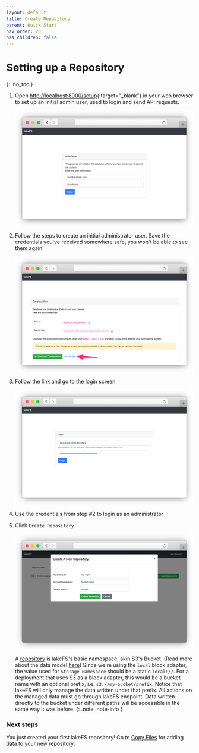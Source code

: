 ```yaml
---
layout: default
title: Create Repository
parent: Quick Start
nav_order: 20
has_children: false
---
```


# Setting up a Repository
{: .no_toc }

1. Open [http://localhost:8000/setup](http://localhost:8000/setup){:target="_blank"} in your web browser to set up an initial admin user, used to login and send API requests.

   ![Setup](../assets/img/setup.png)

1. Follow the steps to create an initial administrator user. Save the credentials you've received somewhere safe, you won't be able to see them again!

   ![Setup Done](../assets/img/setup_done.png)

1. Follow the link and go to the login screen

   ![Login Screen](../assets/img/login.png)

1. Use the credentials from step #2 to login as an administrator
1. Click `Create Repository`
    
   ![Create Repository](../assets/img/repo_create.png)

   A [repository](../branching/model.md#repositories) is lakeFS's basic namespace, akin S3's Bucket. (Read more about the data model [here](../branching/model.md))
   Since we're using the `local` block adapter, the value used for `Storage Namespace` should be a static `local://`.
   For a deployment that uses S3 as a block adapter, this would be a bucket name with an optional prefix, i.e. `s3://my-bucket/prefix`.
   Notice that lakeFS will only manage the data written under that prefix. All actions on the managed data must go through lakeFS endpoint.
   Data written directly to the bucket under different paths will be accessible in the same way it was before. 
   {: .note .note-info }
   
### Next steps

You just created your first lakeFS repository! Go to [Copy Files](aws_cli.md) for adding data to your new repository.